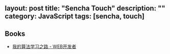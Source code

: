 layout: post
title: "Sencha Touch"
description: ""
category: JavaScript
tags: [sencha, touch]
---

## Books

- [我的算法学习之路 - WEB开发者](http://www.admin10000.com/document/4355.html)